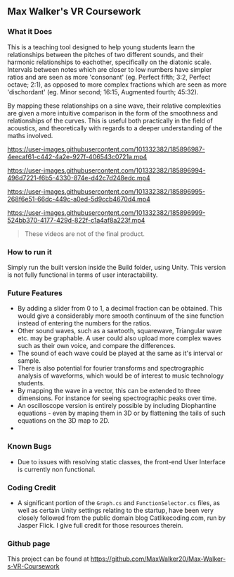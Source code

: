 ## Max Walker's VR Coursework
### What it Does 
This is a teaching tool designed to help young students learn the relationships between the pitches of two different sounds, and their harmonic relationships to eachother, specifically on the diatonic scale. Intervals between notes which are closer to low numbers have simpler ratios and are seen as more 'consonant' (eg. Perfect fifth; 3:2, Perfect octave; 2:1), as opposed to more complex fractions which are seen as more 'dischordant' (eg. Minor second; 16:15, Augmented fourth; 45:32).
 
By mapping these relationships on a sine wave, their relative complexities are given a more intuitive comparison in the form of the smoothness and relationships of the curves. This is useful both practically in the field of acoustics, and theoretically with regards to a deeper understanding of the maths involved.


https://user-images.githubusercontent.com/101332382/185896987-4eecaf61-c442-4a2e-927f-406543c0721a.mp4



https://user-images.githubusercontent.com/101332382/185896994-496d7221-f6b5-4330-874e-d42c7d248edc.mp4



https://user-images.githubusercontent.com/101332382/185896995-268f6e51-66dc-449c-a0ed-5d9ccb4670d4.mp4



https://user-images.githubusercontent.com/101332382/185896999-524bb370-4177-429d-822f-c1a4af8a223f.mp4


> These videos are not of the final product.

### How to run it

Simply run the built version inside the Build folder, using Unity. This version is not fully functional in terms of user interactability.

### Future Features
- By adding a slider from 0 to 1, a decimal fraction can be obtained. This would give a considerably more smooth continuum of the sine function instead of entering the numbers for the ratios.
- Other sound waves, such as a sawtooth, squarewave, Triangular wave etc. may be graphable. A user could also upload more complex waves such as their own voice, and compare the differences. 
- The sound of each wave could be played at the same as it's interval or sample.
- There is also potential for fourier transforms and spectrographic analysis of waveforms, which would be of interest to music technology students.
- By mapping the wave in a vector, this can be extended to three dimensions. For instance for seeing spectrographic peaks over time.
- An oscilloscope version is entirely possible by including Diophantine equations - even by maping them in 3D or by flattening the tails of such equations on the 3D map to 2D.
- 
### Known Bugs
- Due to issues with resolving static classes, the front-end User Interface is currently non functional. 

### Coding Credit
- A significant portion of the `Graph.cs` and `FunctionSelector.cs` files, as well as certain Unity settings relating to the startup, have been very closely followed from the public domain blog Catlikecoding.com, run by Jasper Flick. I give full credit for those resources therein.
### Github page
This project can be found at https://github.com/MaxWalker20/Max-Walker-s-VR-Coursework